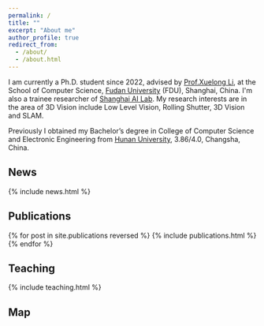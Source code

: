 ```yaml
---
permalink: /
title: ""
excerpt: "About me"
author_profile: true
redirect_from: 
  - /about/
  - /about.html
---
```

I am currently a Ph.D. student since 2022, advised by [Prof.Xuelong Li](https://scholar.google.com/citations?user=ahUibskAAAAJ&hl=zh-CN), at the School of Computer Science, [Fudan University](https://www.fudan.edu.cn/en/) (FDU), Shanghai, China. I'm also a trainee researcher of [Shanghai AI Lab](http://www.shlab.org.cn/). My research interests are in the area of 3D Vision include Low Level Vision, Rolling Shutter, 3D Vision and SLAM.

Previously I obtained my Bachelor’s degree in College of Computer Science and Electronic Engineering from [Hunan University](http://www-en.hnu.edu.cn/), 3.86/4.0, Changsha, China.


## News
<style style="text/css"> .news{font-size:0.75em;} </style>
{% include news.html %}


## Publications
<style style="text/css"> .hoverTable{ width:85%; border-collapse:collapse; border: 0px; } .hoverTable td{ padding:7px; border:#4e95f4 0px solid; } /* Define the default color for all the table rows */ .hoverTable tr{ background: #ffffff; } /* Define the hover highlight color for the table row */ .hoverTable tr:hover { background-color: #f7f7f7; } </style> {% for post in site.publications reversed %} {% include publications.html %} {% endfor %}


## Teaching
<style style="text/css"> .news{font-size:0.75em;} </style>
{% include teaching.html %}

## Map
<html>
<!-- <script type='text/javascript' id='clustrmaps' src='//cdn.clustrmaps.com/map_v2.js?cl=080808&w=a&t=tt&d=AzKZGryLz3amj3g5IaqEy4_eXki3g-RXrlssFZtJFpk&co=ffffff&cmo=3acc3a&cmn=ff5353&ct=808080'></script> -->
    <div style="display: flex; justify-content: center; align-items: center; height: 100vh;">
      <div style="width: 50vw;">
        <!-- 嵌入 ClustrMaps 地图 -->
        <script type='text/javascript' id='clustrmaps' src='//cdn.clustrmaps.com/map_v2.js?cl=080808&w=a&t=tt&d=AzKZGryLz3amj3g5IaqEy4_eXki3g-RXrlssFZtJFpk&co=ffffff&cmo=3acc3a&cmn=ff5353&ct=808080'></script>
      </div>
    </div>
</html>

